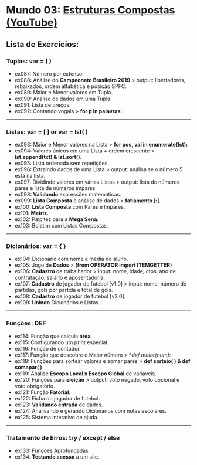 # **Mundo 03**: [Estruturas Compostas (YouTube)](https://www.youtube.com/watch?v=0LB3FSfjvao&list=PLHz_AreHm4dksnH2jVTIVNviIMBVYyFnH)

## **Lista de Exercícios:**

### Tuplas: var = ( )
   - ex087: Número por extenso.
   - ex088: Análise do **Campeonato Brasileiro 2019** > output: libertadores, rebaixados, ordem alfabética e posição SPFC.
   - ex089: Maior e Menor valores em Tupla.
   - ex090: Análise de dados em uma Tupla.
   - ex091: Lista de preços.
   - ex092: Contando vogais > **for p in palavras:**
---
### Listas: var = [ ]  or  var = lst( )
   - ex093: Maior e Menor valores na Lista > **for pos, val in enumerate(lst):**
   - ex094: Valores únicos em uma Lista + ordem crescente > **lst.append(txt) & lst.sort()**.
   - ex095: Lista ordenada sem repetições.
   - ex096: Extraindo dados de uma Lista > output: análisa se o número 5 está na lista.
   - ex097: Dividindo valores em várias Listas > output: lista de números pares e lista de números ímpares.
   - ex098: **Validando** expressões matemáticas.
   - ex099: **Lista Composta** e análise de dados > **fatiamento [:]**.
   - ex100: **Lista Composta** com Pares e Impares.
   - ex101: **Matriz**.
   - ex102: Palpites para a **Mega Sena**.
   - ex103: Boletim com Listas Compostas.
---
### Dicionários: var = { }
   - ex104: Dicionário com nome e média do aluno.
   - ex105: Jogo de **Dados** > **(from OPERATOR import ITEMGETTER)**
   - ex106: **Cadastro** de trabalhador > input: nome, idade, ctps, ano de contratação, salário e aposentadoria.
   - ex107: **Cadastro** de jogador de futebol [v1.0] > input: nome, número de partidas, gols por partida e total de gols. 
   - ex108: **Cadastro** de jogador de futebol [v2.0].
   - ex109: **Unindo** Dicionários e Listas.
---
### Funções: DEF
   - ex114: Função que calcula **área**.
   - ex115: Configurando um print especial.
   - ex116: Função de contador.
   - ex117: Função que descobre o Maior número > **def maior(*num):**
   - ex118: Funções para sortear valores e somar pares > **def sorteio( ) & def somapar( )**
   - ex119: Análise **Escopo Local x Escopo Global** de variáveis.
   - ex120: Funções para **eleição** > output: voto negado, voto opcional e voto obrigatório.
   - ex121: Função **Fatorial**.
   - ex122: Ficha do jogador de futebol.
   - ex123: **Validando entrada** de dados.
   - ex124: Analisando e gerando Dicionários com notas escolares.
   - ex125: Sistema interativo de ajuda.
---
### Tratamento de Erros: try / except / else
   - ex133: Funções Aprofundadas.
   - ex134: **Testando acesso** a um site.
